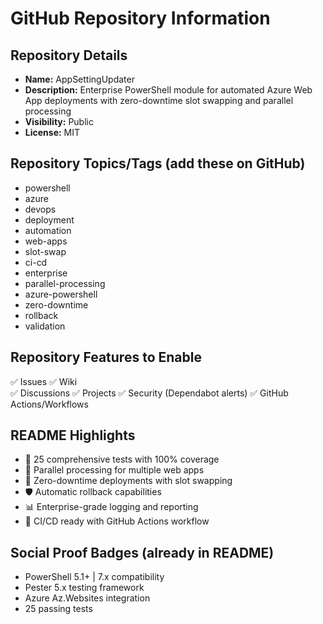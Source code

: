 # GitHub Repository Information

## Repository Details
- **Name:** AppSettingUpdater
- **Description:** Enterprise PowerShell module for automated Azure Web App deployments with zero-downtime slot swapping and parallel processing
- **Visibility:** Public
- **License:** MIT

## Repository Topics/Tags (add these on GitHub)
- powershell
- azure
- devops
- deployment
- automation
- web-apps
- slot-swap
- ci-cd
- enterprise
- parallel-processing
- azure-powershell
- zero-downtime
- rollback
- validation

## Repository Features to Enable
✅ Issues
✅ Wiki  
✅ Discussions
✅ Projects
✅ Security (Dependabot alerts)
✅ GitHub Actions/Workflows

## README Highlights
- 🎯 25 comprehensive tests with 100% coverage
- 🚀 Parallel processing for multiple web apps
- 🔄 Zero-downtime deployments with slot swapping
- 🛡️ Automatic rollback capabilities
- 📊 Enterprise-grade logging and reporting
- 🧪 CI/CD ready with GitHub Actions workflow

## Social Proof Badges (already in README)
- PowerShell 5.1+ | 7.x compatibility
- Pester 5.x testing framework
- Azure Az.Websites integration
- 25 passing tests
